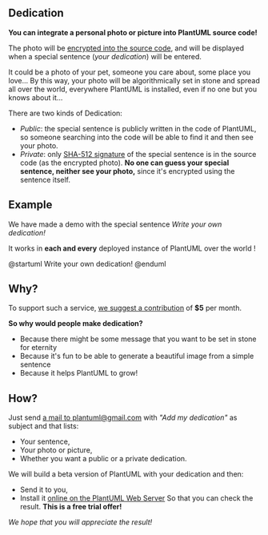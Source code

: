 ## Dedication

**You can integrate a personal photo or picture into PlantUML source code!**

The photo will be [encrypted into the source code](https://en.wikipedia.org/wiki/Stream_cipher), and will be displayed when a special sentence (*your dedication*) will be entered.

It could be a photo of your pet, someone you care about, some place you love... By this way, your photo will be algorithmically set in stone and spread all over the world, everywhere PlantUML is installed, even if no one but you knows about it...

There are two kinds of Dedication:

* *Public*: the special sentence is publicly written in the code of PlantUML, so someone searching into the code will be able to find it and then see your photo.
* *Private*: only [SHA-512 signature](https://en.wikipedia.org/wiki/SHA-2) of the special sentence is in the source code (as the encrypted photo). **No one can guess your special sentence, neither see your photo,** since it's encrypted using the sentence itself.



## Example

We have made a demo with the special sentence *Write your own dedication!*

It works in **each and every** deployed instance of PlantUML over the world !

<plantuml>
@startuml
Write your own dedication!
@enduml
</plantuml>


## Why?

To support such a service, [we suggest a contribution](https://www.patreon.com/bePatron?patAmt=1&u=527450&rid=548118)
of **$5** per month.

**So why would people make dedication?**
* Because there might be some message that you want to be set in stone for eternity
* Because it's fun to be able to generate a beautiful image from a simple sentence
* Because it helps PlantUML to grow!


## How?

Just send [a mail to plantuml@gmail.com](mailto:plantuml@gmail.com?subject=Add%20my%20dedication) with
*"Add my dedication"* as subject and that lists:
* Your sentence,
* Your photo or picture,
* Whether you want a public or a private dedication.

We will build a beta version of PlantUML with your dedication and then:
* Send it to you,
* Install it [online on the PlantUML Web Server](http://plantuml.com/plantuml)
So that you can check the result.
**This is a free trial offer!**

*We hope that you will appreciate the result!*


